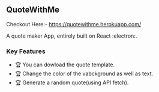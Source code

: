 
## QuoteWithMe

Checkout Here:- https://quotewithme.herokuapp.com/

A quote maker App, entirely built on React  :electron:.


### Key Features
- :trophy: You can dowload the quote template.
- :trophy: Change the color of the vabckground as well as text.
- :trophy: Generate a random quote(using API fetch).


